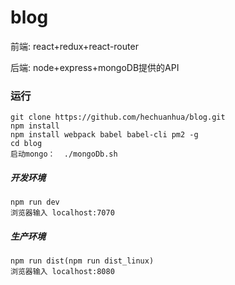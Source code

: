 # blog

 前端: react+redux+react-router
 
 后端: node+express+mongoDB提供的API

### 运行
    git clone https://github.com/hechuanhua/blog.git
    npm install
    npm install webpack babel babel-cli pm2 -g
    cd blog
    启动mongo：  ./mongoDb.sh


##### 开发环境
    npm run dev
    浏览器输入 localhost:7070

##### 生产环境
    npm run dist(npm run dist_linux)
    浏览器输入 localhost:8080


